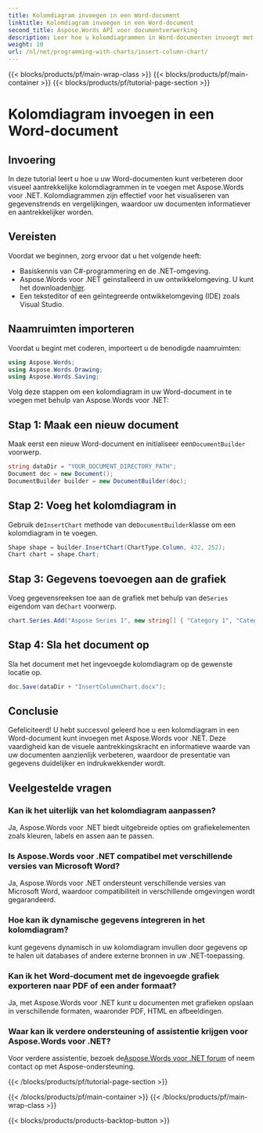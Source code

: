 ```yaml
---
title: Kolomdiagram invoegen in een Word-document
linktitle: Kolomdiagram invoegen in een Word-document
second_title: Aspose.Words API voor documentverwerking
description: Leer hoe u kolomdiagrammen in Word-documenten invoegt met Aspose.Words voor .NET. Verbeter de datavisualisatie in uw rapporten en presentaties.
weight: 10
url: /nl/net/programming-with-charts/insert-column-chart/
---
```


{{< blocks/products/pf/main-wrap-class >}}
{{< blocks/products/pf/main-container >}}
{{< blocks/products/pf/tutorial-page-section >}}

# Kolomdiagram invoegen in een Word-document

## Invoering

In deze tutorial leert u hoe u uw Word-documenten kunt verbeteren door visueel aantrekkelijke kolomdiagrammen in te voegen met Aspose.Words voor .NET. Kolomdiagrammen zijn effectief voor het visualiseren van gegevenstrends en vergelijkingen, waardoor uw documenten informatiever en aantrekkelijker worden.

## Vereisten

Voordat we beginnen, zorg ervoor dat u het volgende heeft:

- Basiskennis van C#-programmering en de .NET-omgeving.
-  Aspose.Words voor .NET geïnstalleerd in uw ontwikkelomgeving. U kunt het downloaden[hier](https://releases.aspose.com/words/net/).
- Een teksteditor of een geïntegreerde ontwikkelomgeving (IDE) zoals Visual Studio.

## Naamruimten importeren

Voordat u begint met coderen, importeert u de benodigde naamruimten:

```csharp
using Aspose.Words;
using Aspose.Words.Drawing;
using Aspose.Words.Saving;
```

Volg deze stappen om een kolomdiagram in uw Word-document in te voegen met behulp van Aspose.Words voor .NET:

## Stap 1: Maak een nieuw document

 Maak eerst een nieuw Word-document en initialiseer een`DocumentBuilder` voorwerp.

```csharp
string dataDir = "YOUR_DOCUMENT_DIRECTORY_PATH";
Document doc = new Document();
DocumentBuilder builder = new DocumentBuilder(doc);
```

## Stap 2: Voeg het kolomdiagram in

 Gebruik de`InsertChart` methode van de`DocumentBuilder`klasse om een kolomdiagram in te voegen.

```csharp
Shape shape = builder.InsertChart(ChartType.Column, 432, 252);
Chart chart = shape.Chart;
```

## Stap 3: Gegevens toevoegen aan de grafiek

 Voeg gegevensreeksen toe aan de grafiek met behulp van de`Series` eigendom van de`Chart` voorwerp.

```csharp
chart.Series.Add("Aspose Series 1", new string[] { "Category 1", "Category 2" }, new double[] { 1, 2 });
```

## Stap 4: Sla het document op

Sla het document met het ingevoegde kolomdiagram op de gewenste locatie op.

```csharp
doc.Save(dataDir + "InsertColumnChart.docx");
```

## Conclusie

Gefeliciteerd! U hebt succesvol geleerd hoe u een kolomdiagram in een Word-document kunt invoegen met Aspose.Words voor .NET. Deze vaardigheid kan de visuele aantrekkingskracht en informatieve waarde van uw documenten aanzienlijk verbeteren, waardoor de presentatie van gegevens duidelijker en indrukwekkender wordt.

## Veelgestelde vragen

### Kan ik het uiterlijk van het kolomdiagram aanpassen?
Ja, Aspose.Words voor .NET biedt uitgebreide opties om grafiekelementen zoals kleuren, labels en assen aan te passen.

### Is Aspose.Words voor .NET compatibel met verschillende versies van Microsoft Word?
Ja, Aspose.Words voor .NET ondersteunt verschillende versies van Microsoft Word, waardoor compatibiliteit in verschillende omgevingen wordt gegarandeerd.

### Hoe kan ik dynamische gegevens integreren in het kolomdiagram?
kunt gegevens dynamisch in uw kolomdiagram invullen door gegevens op te halen uit databases of andere externe bronnen in uw .NET-toepassing.

### Kan ik het Word-document met de ingevoegde grafiek exporteren naar PDF of een ander formaat?
Ja, met Aspose.Words voor .NET kunt u documenten met grafieken opslaan in verschillende formaten, waaronder PDF, HTML en afbeeldingen.

### Waar kan ik verdere ondersteuning of assistentie krijgen voor Aspose.Words voor .NET?
 Voor verdere assistentie, bezoek de[Aspose.Words voor .NET forum](https://forum.aspose.com/c/words/8) of neem contact op met Aspose-ondersteuning.


{{< /blocks/products/pf/tutorial-page-section >}}

{{< /blocks/products/pf/main-container >}}
{{< /blocks/products/pf/main-wrap-class >}}

{{< blocks/products/products-backtop-button >}}
